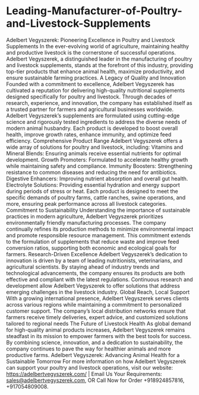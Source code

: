 # Leading-Manufacturer-of-Poultry-and-Livestock-Supplements
Adelbert Vegyszerek: Pioneering Excellence in Poultry and Livestock Supplements
In the ever-evolving world of agriculture, maintaining healthy and productive livestock is the cornerstone of successful operations. Adelbert Vegyszerek, a distinguished leader in the manufacturing of poultry and livestock supplements, stands at the forefront of this industry, providing top-tier products that enhance animal health, maximize productivity, and ensure sustainable farming practices.
A Legacy of Quality and Innovation
Founded with a commitment to excellence, Adelbert Vegyszerek has cultivated a reputation for delivering high-quality nutritional supplements designed specifically for poultry and livestock. Through decades of research, experience, and innovation, the company has established itself as a trusted partner for farmers and agricultural businesses worldwide. 
Adelbert Vegyszerek’s supplements are formulated using cutting-edge science and rigorously tested ingredients to address the diverse needs of modern animal husbandry. Each product is developed to boost overall health, improve growth rates, enhance immunity, and optimize feed efficiency.
Comprehensive Product Range
Adelbert Vegyszerek offers a wide array of solutions for poultry and livestock, including:
Vitamins and Mineral Blends: Ensuring animals receive essential nutrients for optimal development.
Growth Promoters: Formulated to accelerate healthy growth while maintaining safety and compliance.
Immunity Boosters: Strengthening resistance to common diseases and reducing the need for antibiotics.
Digestive Enhancers: Improving nutrient absorption and overall gut health.
Electrolyte Solutions: Providing essential hydration and energy support during periods of stress or heat.
Each product is designed to meet the specific demands of poultry farms, cattle ranches, swine operations, and more, ensuring peak performance across all livestock categories.
Commitment to Sustainability
Understanding the importance of sustainable practices in modern agriculture, Adelbert Vegyszerek prioritizes environmentally friendly manufacturing processes. The company continually refines its production methods to minimize environmental impact and promote responsible resource management. This commitment extends to the formulation of supplements that reduce waste and improve feed conversion ratios, supporting both economic and ecological goals for farmers.
Research-Driven Excellence
Adelbert Vegyszerek’s dedication to innovation is driven by a team of leading nutritionists, veterinarians, and agricultural scientists. By staying ahead of industry trends and technological advancements, the company ensures its products are both effective and compliant with the latest regulations. Continuous research and development allow Adelbert Vegyszerek to offer solutions that address emerging challenges in the livestock industry.
Global Reach, Local Support
With a growing international presence, Adelbert Vegyszerek serves clients across various regions while maintaining a commitment to personalized customer support. The company’s local distribution networks ensure that farmers receive timely deliveries, expert advice, and customized solutions tailored to regional needs
The Future of Livestock Health
As global demand for high-quality animal products increases, Adelbert Vegyszerek remains steadfast in its mission to empower farmers with the best tools for success. By combining science, innovation, and a dedication to sustainability, the company continues to pave the way for healthier animals and more productive farms.
Adelbert Vegyszerek: Advancing Animal Health for a Sustainable Tomorrow
For more information on how Adelbert Vegyszerek can support your poultry and livestock operations, visit our website: https://adelbertvegyszerek.com/  | Email Us Your Requirements: sales@adelbertvegyszerek.com, OR Call Now for Order +918924857816, +917054809008.
